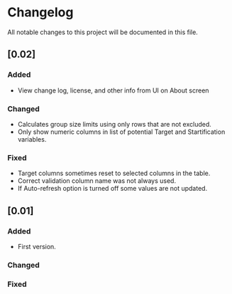 # Changelog

All notable changes to this project will be documented in this file.

## [0.02]

### Added
- View change log, license, and other info from UI on About screen

### Changed
- Calculates group size limits using only rows that are not excluded.
- Only show numeric columns in list of potential Target and Startification variables.

### Fixed
- Target columns sometimes reset to selected columns in the table.
- Correct validation column name was not always used.
- If Auto-refresh option is turned off some values are not updated.

## [0.01]

### Added
- First version.

### Changed

### Fixed